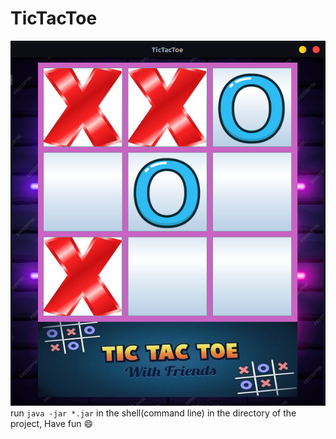 # TicTacToe
![Alt Text](live.png)
run  `java -jar *.jar`  in the shell(command line) in the directory of the project, Have fun :smile:
